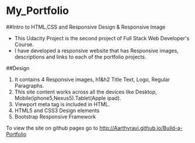 # My_Portfolio
 
 ##Intro to HTML,CSS and Responsive Design & Responsive Image
 
   * This Udacity Project is the second project of Full Stack Web Developer's Course.
   * I have developed a responsive website that has Responsive images, descriptions and links to each of the portfolio projects.
     
 ##Design
     
   1. It contains 4 Responsive images, h1&h2 Title Text, Logo, Regular Paragraphs.
   2. This site content works across all the devices like Desktop, Mobile(iphone5,Nexus5).Tablet(Apple ipad).   
   3. Viewport meta tag is included in HTML.
   4. HTML5 and CSS3 Design elements
   5. Bootstrap Responsive Framework    

To view the site on github pages go to http://Aarthyravi.github.io/Build-a-Portfolio
